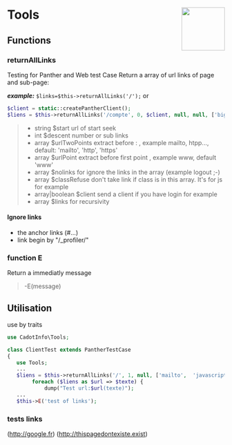 # Tools <img align="right" width="100" height="100" src="https://avatars.githubusercontent.com/u/68180174?s=80 ">

## Functions

### returnAllLinks

Testing for Panther and Web test Case
Return a array of url links of page and sub-page:

**_example:_**
`$links=$this->returnAllLinks('/');`
or

```php
$client = static::createPantherClient();
$liens = $this->returnAllLinks('/compte', 0, $client, null, null, ['bigpicture']);
```

> - string $start url of start seek
> - int $descent number or sub links
> - array $urlTwoPoints extract before : , example mailto, htpp..., default: 'mailto', 'http', 'https'
> - array $urlPoint extract before first point , example www, default 'www'
> - array $nolinks for ignore the links in the array (example logout ;-)
> - array $classRefuse don't take link if class is in this array. It's for js for example
> - array|boolean $client send a client if you have login for example
> - array $links for recursivity

#### Ignore links

- the anchor links (#...)
- link begin by "/\_profiler/"

### function E

Return a immediatly message

> -E(message)

## Utilisation

use by traits

```php
use CadotInfo\Tools;

class ClientTest extends PantherTestCase
{
   use Tools;
   ...
   $liens = $this->returnAllLinks('/', 1, null, ['mailto',  'javascript'], [''], ['bigpicture']);
        foreach ($liens as $url => $texte) {
            dump("Test url:$url(texte)");
   ...
   $this->E('test of links');

```

### tests links

(http://google.fr)
(http://thispagedontexiste.exist)
